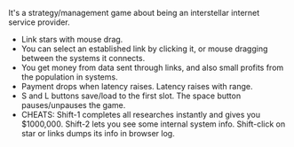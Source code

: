 It's a strategy/management game about being an interstellar internet service provider.

* Link stars with mouse drag.
* You can select an established link by clicking it, or mouse dragging between the systems it connects.
* You get money from data sent through links, and also small profits from the population in systems.
* Payment drops when latency raises. Latency raises with range.
* S and L buttons save/load to the first slot. The space button pauses/unpauses the game.
* CHEATS: Shift-1 completes all researches instantly and gives you $1000,000. Shift-2 lets you see some internal system info. Shift-click on star or links dumps its info in browser log.